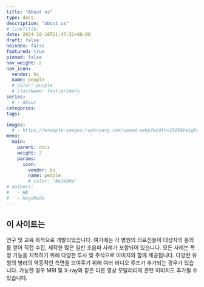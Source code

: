 ```yaml
---
title: "About us"
type: docs
description: "about us"
# linkTitle:
date: 2024-10-10T11:47:31+08:00
draft: false
noindex: false
featured: true
pinned: false
nav_weight: 2
nav_icon:
  vendor: bs
  name: people
  # color: purple
  # className: text-primary
series:
  # - About
categories:
tags:

images:
  # - https://example-images.razonyang.com/speed.webp?width=1920&height=1280
menu:
  main:
    parent: docs
    weight: 2
    params:
      icon:
        vendor: bs
        name: people
        # color: '#e24d0e'
# authors:
#   - HB
#   - HugoMods
---
```


## 이 사이트는 
연구 및 교육 목적으로 개발되었습니다. 여기에는 각 병원의 의료진들이 대상자의 동의를 얻어 직접 수집, 제작한 많은 일반 초음파 사례가 포함되어 있습니다. 모든 사례는 특정 기능을 지적하기 위해 다양한 투사 및 주석으로 이미지와 함께 제공됩니다. 다양한 유형의 병리의 역동적인 측면을 보여주기 위해 여러 비디오 루프가 추가되는 경우가 있습니다. 가능한 경우 MRI 및 X-ray와 같은 다른 영상 모달리티의 관련 이미지도 추가될 수 있습니다.
